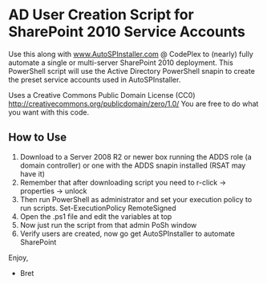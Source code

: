 AD User Creation Script for SharePoint 2010 Service Accounts
====================

Use this along with www.AutoSPInstaller.com @ CodePlex to (nearly) fully automate a single or multi-server SharePoint 2010 deployment.  This PowerShell script will use the Active Directory PowerShell snapin to create the preset service accounts used in AutoSPInstaller.

Uses a Creative Commons Public Domain License (CC0)
http://creativecommons.org/publicdomain/zero/1.0/
You are free to do what you want with this code.

## How to Use
1. Download to a Server 2008 R2 or newer box running the ADDS role (a domain controller) or one with the ADDS snapin installed (RSAT may have it)
1. Remember that after downloading script you need to r-click -> properties -> unlock
2. Then run PowerShell as administrator and set your execution policy to run scripts.
    Set-ExecutionPolicy RemoteSigned
3. Open the .ps1 file and edit the variables at top
4. Now just run the script from that admin PoSh window
5. Verify users are created, now go get AutoSPInstaller to automate SharePoint

Enjoy,
- Bret